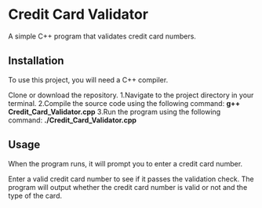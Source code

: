 
# Credit Card Validator
A simple C++ program that validates credit card numbers.

## Installation
To use this project, you will need a C++ compiler.

Clone or download the repository.
1.Navigate to the project directory in your terminal.
2.Compile the source code using the following command: **g++ Credit_Card_Validator.cpp** 
3.Run the program using the following command: **./Credit_Card_Validator.cpp**

## Usage
When the program runs, it will prompt you to enter a credit card number.

Enter a valid credit card number to see if it passes the validation check. The program will output whether the credit card number is valid or not and the type of the card.


